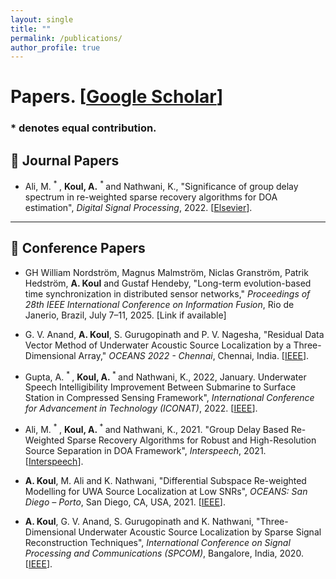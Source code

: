 ```yaml
---
layout: single
title: ""
permalink: /publications/
author_profile: true
---
```


# <i class="fa fa-fw fa-paste"></i> Papers. [[Google Scholar](https://scholar.google.com/citations?user=NljRoewAAAAJ&hl=en)] #

### * denotes equal contribution.

## 📝 Journal Papers

 - Ali, M. <sup> * </sup>, **Koul, A.** <sup> * </sup> and Nathwani, K., "Significance of group delay spectrum in re-weighted sparse recovery algorithms for DOA estimation", *Digital Signal Processing*, 2022. [[Elsevier](https://doi.org/10.1016/j.dsp.2022.103388)].

---

## 🎤 Conference Papers

- GH William Nordström, Magnus Malmström, Niclas Granström, Patrik Hedström, **A. Koul** and Gustaf Hendeby, "Long-term evolution-based time synchronization in distributed sensor networks," *Proceedings of 28th IEEE International Conference on Information Fusion*, Rio de Janerio, Brazil, July 7–11, 2025. [Link if available]

- G. V. Anand, **A. Koul**, S. Gurugopinath and P. V. Nagesha, "Residual Data Vector Method of Underwater Acoustic Source Localization by a Three-Dimensional Array," *OCEANS 2022 - Chennai*, Chennai, India. [[IEEE](https://ieeexplore.ieee.org/document/9775269)].

- Gupta, A. <sup> * </sup>, **Koul, A.**<sup> * </sup> and Nathwani, K., 2022, January. Underwater Speech Intelligibility Improvement Between Submarine to Surface Station in Compressed Sensing Framework", *International Conference for Advancement in Technology (ICONAT)*, 2022. [[IEEE](https://ieeexplore.ieee.org/document/9726099)].

- Ali, M. <sup> * </sup>, **Koul, A.**<sup> * </sup> and Nathwani, K., 2021. "Group Delay Based Re-Weighted Sparse Recovery Algorithms for Robust and High-Resolution Source Separation in DOA Framework", *Interspeech*, 2021. [[Interspeech](https://www.isca-archive.org/interspeech_2021/ali21_interspeech.html)].

- **A. Koul**, M. Ali and K. Nathwani, "Differential Subspace Re-weighted Modelling for UWA Source Localization at Low SNRs", *OCEANS: San Diego – Porto*, San Diego, CA, USA, 2021. [[IEEE](https://ieeexplore.ieee.org/document/9705716)].

- **A. Koul**, G. V. Anand, S. Gurugopinath and K. Nathwani, "Three-Dimensional Underwater Acoustic Source Localization by Sparse Signal Reconstruction Techniques", *International Conference on Signal Processing and Communications (SPCOM)*, Bangalore, India, 2020. [[IEEE](https://ieeexplore.ieee.org/document/9179579)].
